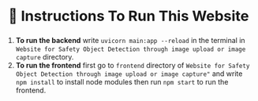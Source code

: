 <h2 align="center" style="font-size:1.8rem;">🚀 Instructions To Run This Website</h2>

<ol>
  <li>
    <strong>To run the backend</strong> write <code>uvicorn main:app --reload</code> in the terminal in <code>Website for Safety Object Detection through image upload or image capture</code> directory.
  </li>
  <li>
    <strong>To run the frontend</strong> first go to <code>frontend</code> directory of <code>Website for Safety Object Detection through image upload or image capture"</code> and write <code>npm install</code> to install node modules then run <code>npm start</code> to run the frontend.
  </li>
</ol>
